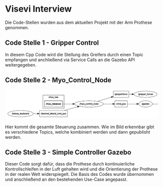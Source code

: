 # Visevi Interview

Die Code-Stellen wurden aus dem aktuellen Projekt mit der Arm Prothese genommen. 

## Code Stelle 1 - Gripper Control
  In diesem Cpp Code wird die Stellung des Greifers durch einen Topic empfangen und anchließend via Service Calls an die Gazebo API weitergegeben.
  
## Code Stelle 2 - Myo_Control_Node

![alt text](https://github.com/Felixduelmer/visevi_interview/blob/main/gazebo_nodes.png?raw=true)


Hier kommt die gesamte Steuerung zusammen. Wie im Bild erkennbar gibt es verschiedene Topics, welche kombiniert werden und dann gepublisht werden.

## Code Stelle 3 - Simple Controller Gazebo

Dieser Code sorgt dafür, dass die Prothese durch kontinuierliche Kontrollschleifen in der Luft gehalten wird und die Orientierung der Prothese in der realen Welt widerspiegelt. Die Basis des Codes wurde übernommen und anschließend an den bestehenden Use-Case angepasst.
